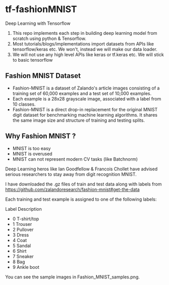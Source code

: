 # tf-fashionMNIST

Deep Learning with Tensorflow

1. This repo implements each step in building deep learning model from scratch using python & Tensorflow.
2. Most tutorials/blogs/implementations import datasets from APIs like tensorflow/keras etc. We won't, instead we will make our data loader.
3. We will not use any high level APIs like keras or tf.keras etc. We will stick to basic tensorflow

## Fashion MNIST Dataset

* Fashion-MNIST is a dataset of Zalando's article images consisting of a training set of 60,000 examples and a test set of 10,000 examples.
* Each example is a 28x28 grayscale image, associated with a label from 10 classes.
* Fashion-MNIST is a direct drop-in replacement for the original MNIST digit dataset for benchmarking machine learning algorithms. It shares the same image size and structure of training and testing splits.

## Why Fashion MNIST ?

* MNIST is too easy
* MNIST is overused
* MNIST can not represent modern CV tasks (like Batchnorm)

Deep Learning heros like Ian Goodfellow & Francois Chollet have advised serious researchers to stay away from digit recognition MNIST.

I have downloaded the .gz files of train and test data along with labels from https://github.com/zalandoresearch/fashion-mnist#get-the-data

Each training and test example is assigned to one of the following labels:

Label Description

* 0 T-shirt/top
* 1 Trouser
* 2 Pullover
* 3 Dress
* 4 Coat
* 5 Sandal
* 6 Shirt
* 7 Sneaker
* 8 Bag
* 9 Ankle boot

You can see the sample images in Fashion_MNIST_samples.png.



